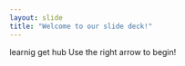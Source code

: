 ```yaml
---
layout: slide
title: "Welcome to our slide deck!"
---
```

learnig get hub
Use the right arrow to begin!

